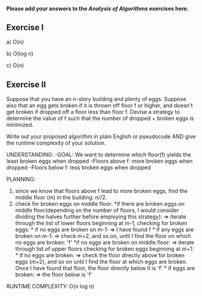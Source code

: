 #### Please add your answers to the ***Analysis of  Algorithms*** exercises here.

## Exercise I

a) O(n)


b) O(log n)


c) O(n)



## Exercise II
Suppose that you have an n-story building and plenty of eggs. Suppose also that an egg gets broken if it is thrown off floor f or higher, and doesn't get broken if dropped off a floor less than floor f. Devise a strategy to determine the value of f such that the number of dropped + broken eggs is minimized.

Write out your proposed algorithm in plain English or pseudocode AND give the runtime complexity of your solution.

UNDERSTANDING:
-GOAL: We want to determine which floor(f) yields the least broken eggs when dropped
-Floors above f: more broken eggs when dropped
-Floors below f: less broken eggs when dropped

PLANNING:
1) since we know that floors above f lead to more broken eggs, find the middle floor (m) in the building: n//2. 
2) check for broken eggs on middle floor:
    *if there are broken eggs on middle floor(depending on the number of floors, I would consider dividing the halves further before employing this strategy):
        => iterate through the list of lower floors beginning at m-1, checking for broken eggs:
            * if no eggs are broken on m-1:
                => I have found f
            * if any eggs are broken on m-1: 
                => check m+2, and so on, until I find the floor on which no eggs are broken: 'f' 
    *if no eggs are broken on middle floor: 
        => iterate through list of upper floors checking for broken eggs beginning at m+1:
            * if no eggs are broken: 
                => check the floor directly above for broken eggs (m+2), and so on until I find the floor at which eggs are broken. Once I have found that floor, the floor directly below it is 'f'
            * if eggs are broken:
                => the floor below is 'f'

RUNTIME COMPLEXITY:
O(n log n)
